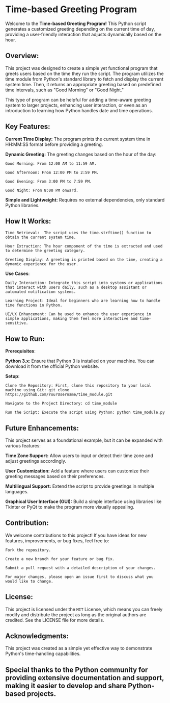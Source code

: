 # **Time-based Greeting Program**

Welcome to the **Time-based Greeting Program!** This Python script generates a customized greeting depending on the current time of day, providing a user-friendly interaction that adjusts dynamically based on the hour.

## **Overview**:

This project was designed to create a simple yet functional program that greets users based on the time they run the script. The program utilizes the time module from Python's standard library to fetch and display the current system time. Then, it returns an appropriate greeting based on predefined time intervals, such as "Good Morning" or "Good Night."

This type of program can be helpful for adding a time-aware greeting system to larger projects, enhancing user interaction, or even as an introduction to learning how Python handles date and time operations.

## **Key Features**:

**Current Time Display:** The program prints the current system time in HH:MM:SS format before providing a greeting.

**Dynamic Greeting:** The greeting changes based on the hour of the day:

    Good Morning: From 12:00 AM to 11:59 AM.
    
    Good Afternoon: From 12:00 PM to 2:59 PM.
    
    Good Evening: From 3:00 PM to 7:59 PM.
    
    Good Night: From 8:00 PM onward.
    
**Simple and Lightweight:** Requires no external dependencies, only standard Python libraries.

## **How It Works**:

    Time Retrieval:  The script uses the time.strftime() function to obtain the current system time.

    Hour Extraction: The hour component of the time is extracted and used to determine the greeting category.

    Greeting Display: A greeting is printed based on the time, creating a dynamic experience for the user.

**Use Cases**:

    Daily Interaction: Integrate this script into systems or applications that interact with users daily, such as a desktop assistant or automated notification systems.

    Learning Project: Ideal for beginners who are learning how to handle time functions in Python.

    UI/UX Enhancement: Can be used to enhance the user experience in simple applications, making them feel more interactive and time-sensitive.

## **How to Run**:

**Prerequisites**:

**Python 3.x**: Ensure that Python 3 is installed on your machine. You can download it from the official Python website.

**Setup**:

    Clone the Repository: First, clone this repository to your local machine using Git: git clone https://github.com/YourUsername/time_module.git

    Navigate to the Project Directory: cd time_module

    Run the Script: Execute the script using Python: python time_module.py

## **Future Enhancements**:

This project serves as a foundational example, but it can be expanded with various features:

**Time Zone Support:** Allow users to input or detect their time zone and adjust greetings accordingly.

**User Customization:** Add a feature where users can customize their greeting messages based on their preferences.

**Multilingual Support:** Extend the script to provide greetings in multiple languages.

**Graphical User Interface (GUI):** Build a simple interface using libraries like Tkinter or PyQt to make the program more visually appealing.

## **Contribution**:

We welcome contributions to this project! If you have ideas for new features, improvements, or bug fixes, feel free to:

    Fork the repository.

    Create a new branch for your feature or bug fix.
    
    Submit a pull request with a detailed description of your changes.
    
    For major changes, please open an issue first to discuss what you would like to change.

## **License**:

This project is licensed under the `MIT` License, which means you can freely modify and distribute the project as long as the original authors are credited. See the LICENSE file for more details.

## **Acknowledgments**:

This project was created as a simple yet effective way to demonstrate Python's time-handling capabilities.

## Special thanks to the Python community for providing extensive documentation and support, making it easier to develop and share Python-based projects.

